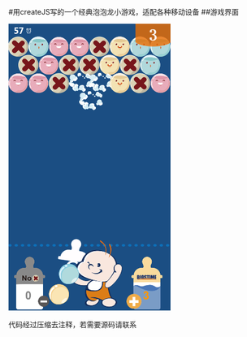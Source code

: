 
#用createJS写的一个经典泡泡龙小游戏，适配各种移动设备
##游戏界面

![游戏界面](https://raw.githubusercontent.com/haolee1990/Puzzle-Bubble/master/demo.png)
 
 
代码经过压缩去注释，若需要源码请联系
